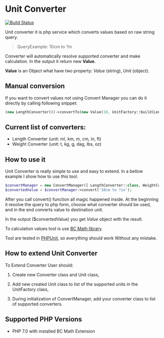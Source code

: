 # Unit Converter

[![Build Status](https://travis-ci.org/apiotrowski/unit-converter.svg?branch=master)](https://travis-ci.org/apiotrowski/unit-converter)

Unit converter it is php service which converts values based on raw string query.

> QueryExample: 10cm to ?in 

Converter will automatically resolve supported converter and make calculation. In the output it return new **Value**.
 
**Value** is an Object what have two property: _Value_ (string), _Unit_ (object).

## Manual conversion

If you want to convert values not using Convert Manager you can do it directly by calling following snippet:

```php
(new LengthConverter())->convertTo(new Value(10, UnitFactory::build(LengthUnit::CENTIMETRE)), UnitFactory::build(LengthUnit::INCH));
```

## Current list of converters:
* Length Converter (unit: ml, km, m, cm, in, ft)
* Weight Converter (unit: t, kg, g, dag, lbs, oz)

## How to use it

Unit Converter is really simple to use and easy to extend. In a bellow example I show how to use this tool. 

```php
$convertManager = new ConvertManager([ LengthConverter::class, WeightConverter::class ]);
$convertedValue = $convertManager->convert('10cm to ?in');
```

After you call convert() function all magic happened inside. At the beginning it resolve the query to php form, choose what converter should be used, and in the end converts value to destination unit.

In the output ($convertedValue) you get _Value_ object with the result. 

To calculation values tool is use [BC Math library](http://php.net/manual/en/ref.bc.php). 
 
Tool are tested in [PHPUnit](https://phpunit.de/), so everything should work Without any mistake.

## How to extend Unit Converter

To Extend Converter User should:
 
1. Create new Converter class and Unit class,

2. Add new created Unit class to list of the supported units in the UnitFactory class,

3. During initialization of ConvertManager, add your converter class to list of supported converters.

## Supported PHP Versions
* PHP 7.0 with installed BC Math Extension